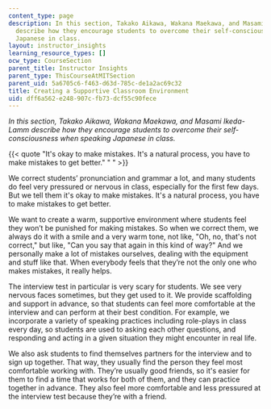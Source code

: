 ```yaml
---
content_type: page
description: In this section, Takako Aikawa, Wakana Maekawa, and Masami Ikeda-Lamm
  describe how they encourage students to overcome their self-consciousness when speaking
  Japanese in class.
layout: instructor_insights
learning_resource_types: []
ocw_type: CourseSection
parent_title: Instructor Insights
parent_type: ThisCourseAtMITSection
parent_uid: 5a6705c6-f463-d63d-785c-de1a2ac69c32
title: Creating a Supportive Classroom Environment
uid: dff6a562-e248-907c-fb73-dcf55c90fece
---
```


_In this section, Takako Aikawa, Wakana Maekawa, and Masami Ikeda-Lamm describe how they encourage students to overcome their self-consciousness when speaking Japanese in class._

{{< quote "It's okay to make mistakes. It's a natural process, you have to make mistakes to get better." " " >}}

We correct students’ pronunciation and grammar a lot, and many students do feel very pressured or nervous in class, especially for the first few days. But we tell them it's okay to make mistakes. It's a natural process, you have to make mistakes to get better.

We want to create a warm, supportive environment where students feel they won’t be punished for making mistakes. So when we correct them, we always do it with a smile and a very warm tone, not like, "Oh, no, that's not correct," but like, "Can you say that again in this kind of way?" And we personally make a lot of mistakes ourselves, dealing with the equipment and stuff like that. When everybody feels that they’re not the only one who makes mistakes, it really helps.

The interview test in particular is very scary for students. We see very nervous faces sometimes, but they get used to it. We provide scaffolding and support in advance, so that students can feel more comfortable at the interview and can perform at their best condition. For example, we incorporate a variety of speaking practices including role-plays in class every day, so students are used to asking each other questions, and responding and acting in a given situation they might encounter in real life.

We also ask students to find themselves partners for the interview and to sign up together. That way, they usually find the person they feel most comfortable working with. They’re usually good friends, so it's easier for them to find a time that works for both of them, and they can practice together in advance. They also feel more comfortable and less pressured at the interview test because they’re with a friend.